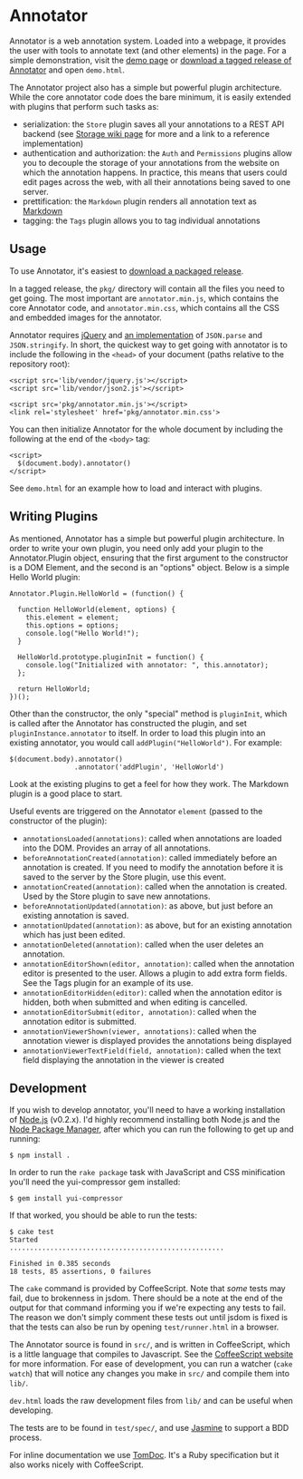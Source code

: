 Annotator
=========

Annotator is a web annotation system. Loaded into a webpage, it provides the user with tools to annotate text (and other elements) in the page. For a simple demonstration, visit the [demo page][dp] or [download a tagged release of Annotator][dl] and open `demo.html`.

[dp]: http://okfn.github.com/annotator/demo/
[dl]: https://github.com/okfn/annotator/downloads

The Annotator project also has a simple but powerful plugin architecture. While the core annotator code does the bare minimum, it is easily extended with plugins that perform such tasks as:

- serialization: the `Store` plugin saves all your annotations to a REST API backend (see [Storage wiki page][storage] for more and a link to a reference implementation)
- authentication and authorization: the `Auth` and `Permissions` plugins allow you to decouple the storage of your annotations from the website on which the annotation happens. In practice, this means that users could edit pages across the web, with all their annotations being saved to one server.
- prettification: the `Markdown` plugin renders all annotation text as [Markdown][md]
- tagging: the `Tags` plugin allows you to tag individual annotations

[md]: http://daringfireball.net/projects/markdown/
[storage]: https://github.com/okfn/annotator/wiki/Storage

Usage
-----

To use Annotator, it's easiest to [download a packaged release][dl].

In a tagged release, the `pkg/` directory will contain all the files you need to get going. The most important are `annotator.min.js`, which contains the core Annotator code, and `annotator.min.css`, which contains all the CSS and embedded images for the annotator.

Annotator requires [jQuery][$] and [an implementation][json2] of `JSON.parse` and `JSON.stringify`. In short, the quickest way to get going with annotator is to include the following in the `<head>` of your document (paths relative to the repository root):

    <script src='lib/vendor/jquery.js'></script>
    <script src='lib/vendor/json2.js'></script>

    <script src='pkg/annotator.min.js'></script>
    <link rel='stylesheet' href='pkg/annotator.min.css'>

[$]: http://jquery.com/
[json2]: https://github.com/douglascrockford/JSON-js/blob/master/json2.js

You can then initialize Annotator for the whole document by including the following at the end of the `<body>` tag:

    <script>
      $(document.body).annotator()
    </script>

See `demo.html` for an example how to load and interact with plugins.

Writing Plugins
---------------

As mentioned, Annotator has a simple but powerful plugin architecture. In order to write your own plugin, you need only add your plugin to the Annotator.Plugin object, ensuring that the first argument to the constructor is a DOM Element, and the second is an "options" object. Below is a simple Hello World plugin:

    Annotator.Plugin.HelloWorld = (function() {

      function HelloWorld(element, options) {
        this.element = element;
        this.options = options;
        console.log("Hello World!");
      }

      HelloWorld.prototype.pluginInit = function() {
        console.log("Initialized with annotator: ", this.annotator);
      };

      return HelloWorld;
    })();

Other than the constructor, the only "special" method is `pluginInit`, which is called after the Annotator has constructed the plugin, and set `pluginInstance.annotator` to itself. In order to load this plugin into an existing annotator, you would call `addPlugin("HelloWorld")`. For example:

    $(document.body).annotator()
                    .annotator('addPlugin', 'HelloWorld')

Look at the existing plugins to get a feel for how they work. The Markdown plugin is a good place to start.

Useful events are triggered on the Annotator `element` (passed to the constructor of the plugin):

- `annotationsLoaded(annotations)`: called when annotations are loaded into the DOM. Provides an array of all annotations.
- `beforeAnnotationCreated(annotation)`: called immediately before an annotation is created. If you need to modify the annotation before it is saved to the server by the Store plugin, use this event.
- `annotationCreated(annotation)`: called when the annotation is created. Used by the Store plugin to save new annotations.
- `beforeAnnotationUpdated(annotation)`: as above, but just before an existing annotation is saved.
- `annotationUpdated(annotation)`: as above, but for an existing annotation which has just been edited.
- `annotationDeleted(annotation)`: called when the user deletes an annotation.
- `annotationEditorShown(editor, annotation)`: called when the annotation editor is presented to the user. Allows a plugin to add extra form fields. See the Tags plugin for an example of its use.
- `annotationEditorHidden(editor)`: called when the annotation editor is hidden, both when submitted and when editing is cancelled.
- `annotationEditorSubmit(editor, annotation)`: called when the annotation editor is submitted.
- `annotationViewerShown(viewer, annotations)`: called when the annotation viewer is displayed provides the annotations being displayed
- `annotationViewerTextField(field, annotation)`: called when the text field displaying the annotation in the viewer is created

Development
-----------

If you wish to develop annotator, you'll need to have a working installation of [Node.js][node] (v0.2.x). I'd highly recommend installing both Node.js and the [Node Package Manager][npm], after which you can run the following to get up and running:

    $ npm install .

In order to run the `rake package` task with JavaScript and CSS minification you'll need the yui-compressor gem installed:

    $ gem install yui-compressor

If that worked, you should be able to run the tests:

    $ cake test
    Started
    .....................................................

    Finished in 0.385 seconds
    18 tests, 85 assertions, 0 failures

The `cake` command is provided by CoffeeScript. Note that *some* tests may fail, due to brokenness in jsdom. There should be a note at the end of the output for that command informing you if we're expecting any tests to fail. The reason we don't simply comment these tests out until jsdom is fixed is that the tests can also be run by opening `test/runner.html` in a browser.

[node]: http://nodejs.org
[coffee]: http://jashkenas.github.com/coffee-script/
[npm]: http://npmjs.org

The Annotator source is found in `src/`, and is written in CoffeeScript, which is a little language that compiles to Javascript. See the [CoffeeScript website][coffee] for more information. For ease of development, you can run a watcher (`cake watch`) that will notice any changes you make in `src/` and compile them into `lib/`.

`dev.html` loads the raw development files from `lib/` and can be useful when developing.

The tests are to be found in `test/spec/`, and use [Jasmine][jas] to support a BDD process.

[jas]: http://pivotal.github.com/jasmine/

For inline documentation we use [TomDoc][tom]. It's a Ruby specification but it
also works nicely with CoffeeScript.

[tom]: http://tomdoc.org/
